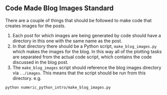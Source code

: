 ## Code Made Blog Images Standard

There are a couple of things that should be followed to make code that creates images for the posts.

1. Each post for which images are being generated by code should have a directory in this one with the same name as the post.
2. In that directory there should be a Python script, `make_blog_images.py` which makes the images for the blog. In this way all of the plotting tasks are separated from the actual code script, which contains the code discussed in the blog post.
3. The `make_blog_images` script should reference the blog images directory via `../images`. This means that the script should be run from this directory. e.g.
  ```
  python numeric_python_intro/make_blog_images.py
  ```
